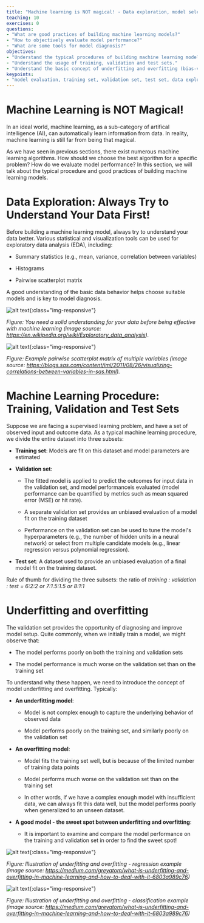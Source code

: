 ```yaml
---
title: "Machine learning is NOT magical! - Data exploration, model selection and evaluation"
teaching: 10
exercises: 0
questions:
- "What are good practices of building machine learning models?"
- "How to objectively evaluate model performance?"
- "What are some tools for model diagnosis?"
objectives:
- "Understand the typical procedures of building machine learning models."
- "Understand the usage of training, validation and test sets."
- "Understand the basic concept of underfitting and overfitting (bias-variance trade-off)."
keypoints:
- "model evaluation, training set, validation set, test set, data exploration"
---
```


# Machine Learning is NOT Magical!

In an ideal world, machine learning, as a sub-category of artifical intelligence (AI), can automatically learn information from data. In reality, machine learning is still far from being that magical.

As we have seen in previous sections, there exist numerous machine learning algorithms. How should we choose the best algorithm for a specific problem? How do we evaluate model performance? In this section, we will talk about the typical procedure and good practices of building machine learning models.

# Data Exploration: Always Try to Understand Your Data First!

Before building a machine learning model, always try to understand your data better. Various statistical and visualization tools can be used for exploratory data analysis (EDA), including:

- Summary statistics (e.g., mean, variance, correlation between variables)

- Histograms

- Pairwise scatterplot matrix

A good understanding of the basic data behavior helps choose suitable models and is key to model diagnosis.

![alt text](https://upload.wikimedia.org/wikipedia/commons/b/ba/Data_visualization_process_v1.png){:class="img-responsive"}

<i>Figure: You need a solid understanding for your data before being effective with machine learning (image source: https://en.wikipedia.org/wiki/Exploratory_data_analysis).</i>

![alt text](https://blogs.sas.com/content/iml/files/2011/08/corr.png){:class="img-responsive"}

<i>Figure: Example pairwise scatterplot matrix of multiple variables (image source: https://blogs.sas.com/content/iml/2011/08/26/visualizing-correlations-between-variables-in-sas.html).</i>

# Machine Learning Procedure: Training, Validation and Test Sets

Suppose we are facing a supervised learning problem, and have a set of observed input and outcome data. As a typical machine learning procedure, we divide the entire dataset into three subsets:

- **Training set**: Models are fit on this dataset and model parameters are estimated

- **Validation set**:

    - The fitted model is applied to predict the outcomes for input data in the validation set, and model performanceis evaluated (model performance can be quantified by metrics such as mean squared error (MSE) or hit rate).

    - A separate validation set provides an unbiased evaluation of a model fit on the training dataset

    - Performance on the validation set can be used to tune the model's hyperparameters (e.g., the number of hidden units in a neural network) or select from multiple candidate models (e.g., linear regression versus polynomial regression).

- **Test set**: A dataset used to provide an unbiased evaluation of a final model fit on the training dataset.

Rule of thumb for dividing the three subsets: the ratio of *training : validation : test = 6:2:2 or 7:1.5:1.5 or 8:1:1*

# Underfitting and overfitting

The validation set provides the opportunity of diagnosing and improve model setup. Quite commonly, when we initially train a model, we might observe that:

- The model performs poorly on both the training and validation sets

- The model performance is much worse on the validation set than on the training set

To understand why these happen, we need to introduce the concept of model underfitting and overfitting. Typically:

- **An underfitting model**:

    - Model is not complex enough to capture the underlying behavior of observed data

    - Model performs poorly on the training set, and similarly poorly on the validation set

- **An overfitting model**:

    - Model fits the training set well, but is because of the limited number of training data points

    - Model performs much worse on the validation set than on the training set

    - In other words, if we have a complex enough model with insufficient data, we can always fit this data well, but the model performs poorly when generalized to an unseen dataset.

- **A good model - the sweet spot between underfitting and overfitting**:

    - It is important to examine and compare the model performance on the training and validation set in order to find the sweet spot!

![alt text](https://cdn-images-1.medium.com/max/1600/1*_7OPgojau8hkiPUiHoGK_w.png){:class="img-responsive"}

<i>Figure: Illustration of underfitting and overfitting - regression example (image source: https://medium.com/greyatom/what-is-underfitting-and-overfitting-in-machine-learning-and-how-to-deal-with-it-6803a989c76)</i>

![alt text](https://cdn-images-1.medium.com/max/1600/1*JZbxrdzabrT33Yl-LrmShw.png){:class="img-responsive"}

<i>Figure: Illustration of underfitting and overfitting - classification example (image source: https://medium.com/greyatom/what-is-underfitting-and-overfitting-in-machine-learning-and-how-to-deal-with-it-6803a989c76)</i>


